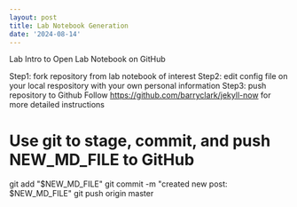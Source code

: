```yaml
---
layout: post
title: Lab Notebook Generation
date: '2024-08-14'
---
```


Lab Intro to Open Lab Notebook on GitHub

Step1: fork repository from lab notebook of interest
Step2: edit config file on your local respository with your own personal information
Step3: push repository to Github
Follow https://github.com/barryclark/jekyll-now for more detailed instructions

# Use git to stage, commit, and push NEW_MD_FILE to GitHub
git add "$NEW_MD_FILE"
git commit -m "created new post: $NEW_MD_FILE"
git push origin master
